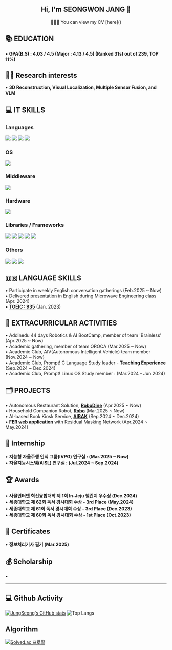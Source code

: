 <h2 align="center">Hi, I'm SEONGWON JANG 👋</h2>
<p align="center">🙋🏻‍♂️ You can view my CV [here]()</p>

## 📚 EDUCATION
• **GPA(B.S) : 4.03 / 4.5 (Major : 4.13 / 4.5) (Ranked 31st out of 239, TOP 11%)**

## 🧑‍🎓 Research interests
• **3D Reconstruction, Visual Localization, Multiple Sensor Fusion, and VLM**

## 💻 IT SKILLS
### Languages
<img src="https://img.shields.io/badge/Python-14354C?style=for-the-badge&logo=python&logoColor=white"> <img src = "https://img.shields.io/badge/C%2B%2B-00599C?style=for-the-badge&logo=c%2B%2B&logoColor=white"> <img src="https://img.shields.io/badge/C-00599C?style=for-the-badge&logo=c&logoColor=white"> <img src="https://img.shields.io/badge/MATLAB-E97109?style=for-the-badge&logo=mathworks&logoColor=white">

### OS
<img src = "https://img.shields.io/badge/Ubuntu-E95420?style=for-the-badge&logo=ubuntu&logoColor=white">

### Middleware
<img src="https://img.shields.io/badge/ROS-000000?style=for-the-badge&logo=ROS&logoColor=white">

### Hardware
<img src="https://img.shields.io/badge/Raspberry%20Pi-A22846?style=for-the-badge&logo=Raspberry%20Pi&logoColor=white">

### Libraries / Frameworks
<img src="https://img.shields.io/badge/PyTorch-EE4C2C?style=for-the-badge&logo=PyTorch&logoColor=white"> <img src="https://img.shields.io/badge/TensorFlow-FF6F00?style=for-the-badge&logo=tensorflow&logoColor=white"> <img src="https://img.shields.io/badge/OpenCV-696969?style=for-the-badge&logo=OpenCV&logoColor=white"> <img src="https://img.shields.io/badge/LangChain-696969?style=for-the-badge&logo=LangChain&logoColor=white"> <img src="https://img.shields.io/badge/Flask-000000?style=for-the-badge&logo=flask&logoColor=white"> 

### Others
<img src="https://img.shields.io/badge/GIT-E44C30?style=for-the-badge&logo=git&logoColor=white"> <img src="https://img.shields.io/badge/MySQL-00BFFF?style=for-the-badge&logo=mysql&logoColor=white"> <img src="https://img.shields.io/badge/docker-%230db7ed.svg?style=for-the-badge&logo=docker&logoColor=white"> 

## 🇺🇸 LANGUAGE SKILLS
•	Participate in weekly English conversation gatherings (Feb.2025 ~ Now)<br>
•	Delivered [presentation](https://www.notion.so/English-Presentation-1ee96e9374a980709f3fd4495de5145a?pvs=4) in English during Microwave Engineering class (Apr. 2024)<br>
• **[TOEIC : 935](https://www.notion.so/TOEIC-1ee96e9374a980369af4d20ab8e4de05?pvs=4)** (Jan. 2023)

## 🚣 EXTRACURRICULAR ACTIVITIES
• Addinedu 44 days Robotics & AI BootCamp, member of team 'Brainless' (Apr.2025 ~ Now) <br>
• Academic gathering, member of team OROCA (Mar.2025 ~ Now) <br>
• Academic Club, AIV(Autonomous Intelligent Vehicle) team member (Nov.2024 ~ Now) <br>
• Academic Club, Prompt! C Language Study leader - [**Teaching Experience**](https://github.com/JungSeong/Prompt-C-Study) (Sep.2024 ~ Dec.2024) <br>
• Academic Club, Prompt! Linux OS Study member : (Mar.2024 - Jun.2024)

## 🗂️ PROJECTS
• Autonomous Restaurant Solution, [**RoboDine**](https://github.com/addinedu-roscamp-4th/roscamp-repo-2.git) (Apr.2025 ~ Now) <br>
• Household Companion Robot, [**Robo**](https://github.com/JungSeong/Robo.git) (Mar.2025 ~ Now) <br>
• AI-based Book Kiosk Service, [**AIBAK**](https://github.com/JungSeong/AIBAK.git) (Sep.2024 ~ Dec.2024) <br>
• [**FER web application**](https://github.com/JungSeong/RMN-Project.git) with Residual Masking Network (Apr.2024 ~ May.2024)

## 💼 Internship
• **지능형 자율주행 인식 그룹(IVPG) 연구실 : (Mar.2025 ~ Now)** <br>
• **자율지능시스템(AISL) 연구실 : (Jul.2024 ~ Sep.2024)**

## 🏆 Awards
• **사물인터넷 혁신융합대학 제 1회 In-Jeju 챌린지 우수상 (Dec.2024)**<br>
• **세종대학교 제 62회 독서 경시대회 수상 - 3rd Place (May.2024)**<br>
• **세종대학교 제 61회 독서 경시대회 수상 - 3rd Place (Dec.2023)**<br>
• **세종대학교 제 60회 독서 경시대회 수상 - 1st Place (Oct.2023)**

## 🥇 Certificates 
• **정보처리기사 필기 (Mar.2025)**

## 💰 Scholarship
•

---

<h2> 💻 Github Activity </h2>

[![JungSeong's GitHub stats](https://github-readme-stats.vercel.app/api?username=JungSeong&border_radius=20&hide=issues&title_color=6FDF6F&bg_color=212121&text_color=FFFFFF)](https://github.com/anuraghazra/github-readme-stats)
![Top Langs](https://github-readme-stats.vercel.app/api/top-langs/?username=JungSeong&hide=Jupyter%20Notebook&border_radius=20&title_color=FFFFFF&bg_color=212121&text_color=FFFFFF&layout=compact)

<h2> Algorithm </h2>

[![Solved.ac 프로필](http://mazassumnida.wtf/api/v2/generate_badge?boj=jungseong)](https://solved.ac/jungseong)

<!--
**JungSeong/JungSeong** is a ✨ _special_ ✨ repository because its `README.md` (this file) appears on your GitHub profile.

Here are some ideas to get you started:

- 🔭 I’m currently working on ...
- 🌱 I’m currently learning ...
- 👯 I’m looking to collaborate on ...
- 🤔 I’m looking for help with ...
- 💬 Ask me about ...
- 📫 How to reach me: ...
- 😄 Pronouns: ...
- ⚡ Fun fact: ...
-->
